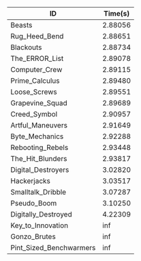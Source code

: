 |ID|Time(s)|
|-|-|
|Beasts|2.88056|
|Rug_Heed_Bend|2.88651|
|Blackouts|2.88734|
|The_ERROR_List|2.89078|
|Computer_Crew|2.89115|
|Prime_Calculus|2.89480|
|Loose_Screws|2.89551|
|Grapevine_Squad|2.89689|
|Creed_Symbol|2.90957|
|Artful_Maneuvers|2.91649|
|Byte_Mechanics|2.92288|
|Rebooting_Rebels|2.93448|
|The_Hit_Blunders|2.93817|
|Digital_Destroyers|3.02820|
|Hackerjacks|3.03517|
|Smalltalk_Dribble|3.07287|
|Pseudo_Boom|3.10250|
|Digitally_Destroyed|4.22309|
|Key_to_Innovation|inf|
|Gonzo_Brutes|inf|
|Pint_Sized_Benchwarmers|inf|
